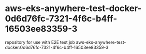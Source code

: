 # aws-eks-anywhere-test-docker-0d6d76fc-7321-4f6c-b4ff-16503ee83359-3
repository for use with E2E test job aws-eks-anywhere-test-docker:0d6d76fc-7321-4f6c-b4ff-16503ee83359-3
